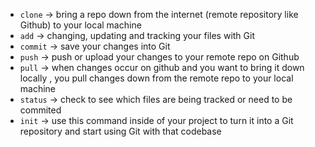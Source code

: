 * `clone` -> bring a repo down from the internet (remote repository like Github) to your local machine
* `add` -> changing, updating and tracking your files with Git
* `commit` -> save your changes into Git
* `push` -> push or upload your changes to your remote repo on Github 
* `pull` -> when changes occur on github and you want to bring it down locally , you pull changes down from the remote repo to your local machine
* `status` -> check to see which files are being tracked or need to be commited
* `init` -> use this command inside of your project to turn it into a Git repository and start using Git with that codebase
